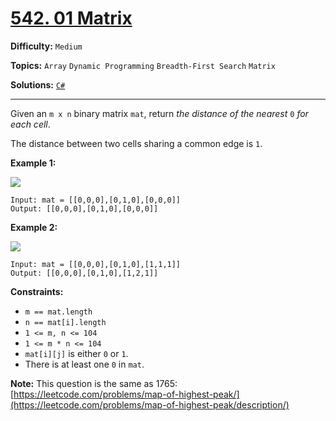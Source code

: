 # [542. 01 Matrix](https://leetcode.com/problems/01-matrix/)

**Difficulty:** `Medium`

**Topics:** `Array` `Dynamic Programming` `Breadth-First Search` `Matrix`

**Solutions:** [`C#`](../../src/csharp/challenges/Problems/01Matrix.cs)

---

Given an `m x n` binary matrix `mat`, return *the distance of the nearest* `0` *for each cell*.

The distance between two cells sharing a common edge is `1`.

**Example 1:**

![](https://assets.leetcode.com/uploads/2021/04/24/01-1-grid.jpg)

```
Input: mat = [[0,0,0],[0,1,0],[0,0,0]]
Output: [[0,0,0],[0,1,0],[0,0,0]]
```

**Example 2:**

![](https://assets.leetcode.com/uploads/2021/04/24/01-2-grid.jpg)

```
Input: mat = [[0,0,0],[0,1,0],[1,1,1]]
Output: [[0,0,0],[0,1,0],[1,2,1]]
```

**Constraints:**

* `m == mat.length`
* `n == mat[i].length`
* `1 <= m, n <= 104`
* `1 <= m * n <= 104`
* `mat[i][j]` is either `0` or `1`.
* There is at least one `0` in `mat`.

**Note:** This question is the same as 1765: [https://leetcode.com/problems/map-of-highest-peak/](https://leetcode.com/problems/map-of-highest-peak/description/)
